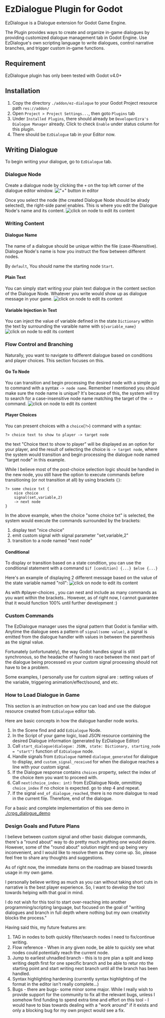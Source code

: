 # EzDialogue Plugin for Godot

EzDialogue is a Dialogue extension for Godot Game Engine.

The Plugin provides ways to create and organize in-game dialogues by providing customized dialogue management tab in Godot Engine. Use EzDialogue's own scripting language to write dialogues, control narrative branches, and trigger custom in-game functions.

## Requirement

EzDialogue plugin has only been tested with Godot v4.0+

## Installation

1. Copy the directory `./addon/ez-dialogue` to your Godot Project resource path `res://addon/`
2. Open `Project > Project Settings...`, then goto  `Plugins` tab
3. Under `Installed Plugins`, there should already be `DeveloperEzra's Dialogue Manager` already. Click to check `Enable` under status column for this plugin.
4. There should be `EzDialogue` tab in your Editor now.

## Writing Dialogue

To begin writing your dialogue, go to `EzDialogue` tab.

### Dialogue Node
Create a dialogue node by clicking the `+` on the top left corner of the dialogue editor window.
!["+" button in editor](https://github.com/real-ezTheDev/GodotEzDialoguePlugin/blob/dev/readme_src/add_diag_node_button.png?raw=true)

Once you select the node (the created Dialogue Node should be alrady selected), the right-side panel enables. This is where you edit the Dialogue Node's name and its content.
![click on node to edit its content](https://github.com/real-ezTheDev/GodotEzDialoguePlugin/blob/dev/readme_src/selecting_diag_node.png?raw=true)

### Writing Content
#### Dialogue Name
The name of a dialogue should be unique within the file (case-INsensitive). Dialogue Node's name is how you instruct the flow between different nodes.

By `default`, You should name the starting node `Start`.

#### Plain Text
You can simply start writing your plain text dialogue in the content section of the Dialogue Node. Whatever you write would show up as dialogue message in your game.
![click on node to edit its content](https://github.com/real-ezTheDev/GodotEzDialoguePlugin/blob/dev/readme_src/plain_text_example.png?raw=true)

#### Variable Injection in Text
You can inject the value of variable defined in the state `Dictionary` within the text by surrounding the varaible name with `${variable_name}`
![click on node to edit its content](https://github.com/real-ezTheDev/GodotEzDialoguePlugin/blob/dev/readme_src/variable_dialogue_example.png?raw=true)

### Flow Control and Branching
Naturally, you want to navigate to different dialogue based on conditions and player choices.
This section focuses on this.

#### Go To Node
You can transition and begin processing the desired node with a simple go to command with a syntax `-> node name`.
Remember I mentioned you should make sure the node name is unique? It's because of this, the system will try to search for a case-insensitive node name matching the target of the `->` command.
![click on node to edit its content](https://github.com/real-ezTheDev/GodotEzDialoguePlugin/blob/dev/readme_src/simple_goto_example.png?raw=true)

#### Player Choices
You can present choices with a `choice`(`?>`) command with a syntax:
```
?> choice text to show to player -> target node
```
the text "Choice ttext to show to player" will be displayed as an option for your player,
and the result of selecting the choice is `-> target node`, where the system would transition and begin processing the dialogue node named "target node" in this example.

While I believe most of the post-choice selection logic should be handled in the new node, you still have the option to execute commands before transitioning (or not transition at all) by using brackets `{}`:

```
?> some choice txt {
    nice choice
    signal(set,variable,2)
    -> next node
}
```

In the above example, when the choice "some choice txt" is selected, the system would execute the commands surrounded by the brackets:
1. display text "nice choice"
2. emit custom signal with signal parameter "set,variable,2"
3. transition to a node named "next node"

#### Conditional
To display or transition based on a state condition, you can use the conditional statement with a command `$if [condition] {...} $else {...}`

Here's an example of displaying 2 different message based on the value of the state variable named "roll":
![click on node to edit its content](https://github.com/real-ezTheDev/GodotEzDialoguePlugin/blob/dev/readme_src/conditional_example.png?raw=true)

As with #player-choices , you can nest and include as many commands as you want within the brackets.. However, as of right now, I cannot guarantee that it would function 100% until further development :)

### Custom Commands
The EzDialogue manager uses the signal pattern that Godot is familiar with. Anytime the dialogue sees a pattern of `signal(some value)`, a signal is emitted from the dialogue handler with values in between the parenthesis as the signal value.

Fortunately (unfortunately), the way Godot handles signal is still synchronous, so the headache of having to race between the next part of the dialogue being processed vs your custom signal processing should not have to be a problem.

Some examples, I personally use for custom signal are :
setting values of the variable, 
triggering animation/effect/sound,
and etc.

### How to Load Dialogue in Game

This section is an instruction on how you can load and use the dialogue resource created from `EzDialogue` editor tab.

Here are basic concepts in how the dialogue handler node works.
1. In the Scene find and add `EzDialogue` Node.
2. In the Script of your game logic, load JSON resource containing the desired Dialogue information (generated by EzDialogue Editor)
3. Call `start_dialogue(dialogue: JSON, state: Dictionary, starting_node = "start")` function of `EzDialogue` node.
4. Handle signals from `EzDialogue` named `dialogue_generated` for dialogue to display, and `custom_signal_received` for when the dialogue reaches a line with your custom signal.
5. If the Dialogue response contains `choices` property, select the index of the choice item you want to proceed with.
6. Call `next(choice_index: int)` from EzDialogue Node, ommitting `choice_index` if no choice is expected. go to step 4 and repeat.
7. If the signal `end_of_dialogue_reached`, there is no more dialogue to read in the current file. Therefore, end of the dialogue.

For a basic and complete implementation of this see demo in [./crpg_dialogue_demo](https://github.com/real-ezTheDev/GodotEzDialoguePlugin/blob/dev/crpg_dialogue_demo)

### Design Goals and Future Plans
I believe between custom signal and other basic dialogue commands, there's a "round about" way to do pretty much anything one would desire. However, some of the "round about" solution might end up being very inconvenient, and I would like to resolve them as they come up. So, please feel free to share any thoughts and suggestions.

As of right now, the immediate items on the roadmap are biased towards usage in my own game.

I personally believe writing as much as you can without taking short cuts in narrative is the best player experience. So, I want to develop the tool towards helping with that goal in mind.

I do not wish for this tool to start over-reaching into another programming/scripting language, but focused on the goal of "writing dialogues and branch in full depth where nothing but my own creativity blocks the process."

Having said this, my future features are:
1. TAG in nodes to both quickly filter/search nodes I need to fix/continue writing.
2. Flow reference - When in any given node, be able to quickly see what nodes could potentially reach the current node.
3. Jump to earliest uhnadled branch - this is to pre plan a split and keep writing depth first for one specific branch and be able to retur nto the starting point and start writing next branch until all the branch has been handled.
4. Syntax highlighting hardening (currently syntax highlighting of the format in the editor isn't really complete...)
5. Bugs - there are bugs- some minor some major. While I really wish to provide support for the community to fix all the relevant bugs, unless I somehow find funding to spend extra time and effort on this tool - I would have to bias towards dealing with a "work around" if it exists and only a blocking bug for my own project would see a fix.

